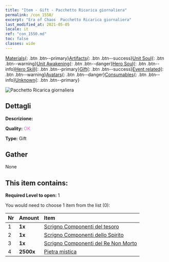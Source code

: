 ```yaml
---
title: "Item - Gift - Pacchetto Ricarica giornaliera"
permalink: /con_1550/
excerpt: "Era of Chaos  Pacchetto Ricarica giornaliera"
last_modified_at: 2021-05-05
locale: it
ref: "con_1550.md"
toc: false
classes: wide
---
```

 [Materials](/ItemsIT/){: .btn .btn--primary}[Artifacts](/ItemsIT/Artifacts/){: .btn .btn--success}[Unit Soul](/ItemsIT/UnitSoul/){: .btn .btn--warning}[Unit Awakening](/ItemsIT/UnitAwakening/){: .btn .btn--danger}[Hero Soul](/ItemsIT/HeroSoul/){: .btn .btn--info}[Hero Skill](/ItemsIT/HeroSkill/){: .btn .btn--primary}[Gift](/ItemsIT/Gift/){: .btn .btn--success}[Event related](/ItemsIT/Events/){: .btn .btn--warning}[Avatars](/ItemsIT/Avatars/){: .btn .btn--danger}[Consumables](/ItemsIT/Consumables/){: .btn .btn--info}[Unknown](/ItemsIT/Unknown/){: .btn .btn--primary}

 ![Pacchetto Ricarica giornaliera](/images/t/i_907056.png)

## Dettagli
 **Descrizione:** 

 **Quality:** <span style="color: #DA70D6">OK</span>

 **Type:** Gift

## Gather

  None

## This item contains:

 **Required Level to open:** 1

 You would need to choose 1 item from the list (0):

  | Nr | Amount |     Item    |
  |:---|:-------|:------------|
  | 1 |  **1x** | [Scrigno Componenti del tesoro](/ItemsIT/con_1383/) |  | 
  | 2 |  **1x** | [Scrigno Componenti dello Spirito](/ItemsIT/con_1339/) |  | 
  | 3 |  **1x** | [Scrigno Componenti del Re Non Morto](/ItemsIT/con_1340/) |  | 
  | 4 |  **2500x** | [Pietra mistica](/ItemsIT/con_923/) |  | 

